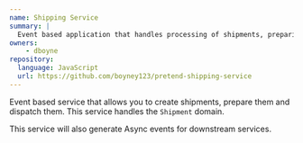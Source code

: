 ```yaml
---
name: Shipping Service
summary: |
  Event based application that handles processing of shipments, preparing them and dispatching them.
owners:
    - dboyne
repository:
  language: JavaScript
  url: https://github.com/boyney123/pretend-shipping-service
---
```


Event based service that allows you to create shipments, prepare them and dispatch them. This service handles the `Shipment` domain.

This service will also generate Async events for downstream services.

<Mermaid />